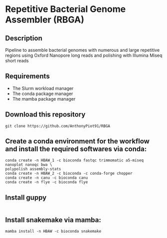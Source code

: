 # Repetitive Bacterial Genome Assembler (RBGA)

## Description
Pipeline to assemble bacterial genomes with numerous and large repetitive regions using Oxford 
Nanopore long reads and polishing with Illumina Miseq short reads

## Requirements
- The Slurm workload manager
- The conda package manager
- The mamba package manager

## Download this repository
```
git clone https://github.com/AnthonyPiot91/RBGA
```

## Create a conda environment for the workflow and install the required softwares via conda:
```
conda create -n HBAW_1 -c bioconda fastqc trimmomatic a5-miseq nanoplot nanoqc bwa \
polypolish assembly-stats
conda create -n HBAW_2 -c bioconda -c conda-forge chopper
conda create -n canu -c bioconda canu
conda create -n flye -c bioconda flye
 ```

## Install guppy
```

```

## Install snakemake via mamba:
```
mamba install -n HBAW -c bioconda snakemake
```
